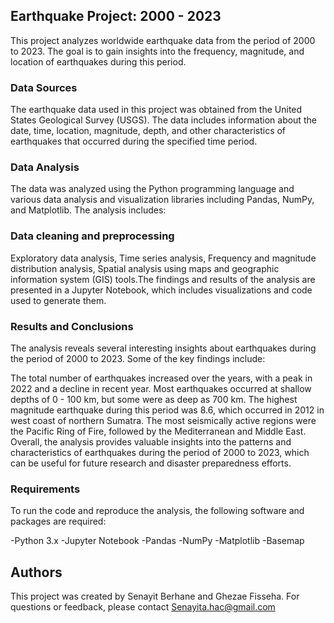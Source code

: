 ## Earthquake Project: 2000 - 2023
This project analyzes worldwide earthquake data from the period of 2000 to 2023. The goal is to gain insights into the frequency, magnitude, and location of earthquakes during this period.

### Data Sources
The earthquake data used in this project was obtained from the United States Geological Survey (USGS). The data includes information about the date, time, location, magnitude, depth, and other characteristics of earthquakes that occurred during the specified time period.

### Data Analysis
The data was analyzed using the Python programming language and various data analysis and visualization libraries including Pandas, NumPy, and Matplotlib. The analysis includes:

### Data cleaning and preprocessing
Exploratory data analysis, Time series analysis, Frequency and magnitude distribution analysis, Spatial analysis using maps and geographic information system (GIS) tools.The findings and results of the analysis are presented in a Jupyter Notebook, which includes visualizations and code used to generate them.

### Results and Conclusions
The analysis reveals several interesting insights about earthquakes during the period of 2000 to 2023. Some of the key findings include:

The total number of earthquakes increased over the years, with a peak in 2022 and a decline in recent year. Most earthquakes occurred at shallow depths of 0 - 100 km, but some were as deep as 700 km. The highest magnitude earthquake during this period was 8.6, which occurred in 2012 in west coast of northern Sumatra. The most seismically active regions were the Pacific Ring of Fire, followed by the Mediterranean and Middle East. Overall, the analysis provides valuable insights into the patterns and characteristics of earthquakes during the period of 2000 to 2023, which can be useful for future research and disaster preparedness efforts.


### Requirements
To run the code and reproduce the analysis, the following software and packages are required:


-Python 3.x
-Jupyter Notebook
-Pandas
-NumPy
-Matplotlib
-Basemap



## Authors
This project was created by Senayit Berhane and Ghezae Fisseha. For questions or feedback, please contact Senayita.hac@gmail.com
